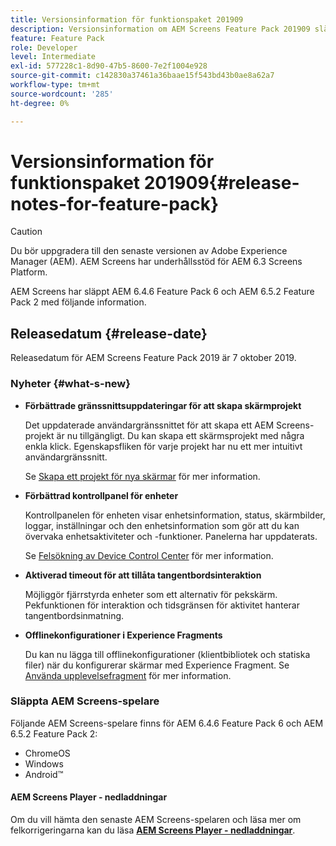 ```yaml
---
title: Versionsinformation för funktionspaket 201909
description: Versionsinformation om AEM Screens Feature Pack 201909 släppt den 31 juli 2019.
feature: Feature Pack
role: Developer
level: Intermediate
exl-id: 577228c1-8d90-47b5-8600-7e2f1004e928
source-git-commit: c142830a37461a36baae15f543bd43b0ae8a62a7
workflow-type: tm+mt
source-wordcount: '285'
ht-degree: 0%

---
```


# Versionsinformation för funktionspaket 201909{#release-notes-for-feature-pack}

>[!CAUTION]
>
>Du bör uppgradera till den senaste versionen av Adobe Experience Manager (AEM). AEM Screens har underhållsstöd för AEM 6.3 Screens Platform.

AEM Screens har släppt AEM 6.4.6 Feature Pack 6 och AEM 6.5.2 Feature Pack 2 med följande information.

## Releasedatum {#release-date}

Releasedatum för AEM Screens Feature Pack 2019 är 7 oktober 2019.

### Nyheter {#what-s-new}

* **Förbättrade gränssnittsuppdateringar för att skapa skärmprojekt**

  Det uppdaterade användargränssnittet för att skapa ett AEM Screens-projekt är nu tillgängligt. Du kan skapa ett skärmsprojekt med några enkla klick. Egenskapsfliken för varje projekt har nu ett mer intuitivt användargränssnitt.

  Se [Skapa ett projekt för nya skärmar](creating-a-screens-project.md) för mer information.

* **Förbättrad kontrollpanel för enheter**

  Kontrollpanelen för enheten visar enhetsinformation, status, skärmbilder, loggar, inställningar och den enhetsinformation som gör att du kan övervaka enhetsaktiviteter och -funktioner. Panelerna har uppdaterats.

  Se [Felsökning av Device Control Center](monitoring-screens.md) för mer information.

* **Aktiverad timeout för att tillåta tangentbordsinteraktion**

  Möjliggör fjärrstyrda enheter som ett alternativ för pekskärm. Pekfunktionen för interaktion och tidsgränsen för aktivitet hanterar tangentbordsinmatning.

* **Offlinekonfigurationer i Experience Fragments**

  Du kan nu lägga till offlinekonfigurationer (klientbibliotek och statiska filer) när du konfigurerar skärmar med Experience Fragment.
Se [Använda upplevelsefragment](experience-fragments-in-screens.md) för mer information.

### Släppta AEM Screens-spelare

Följande AEM Screens-spelare finns för AEM 6.4.6 Feature Pack 6 och AEM 6.5.2 Feature Pack 2:

* ChromeOS
* Windows
* Android™

#### AEM Screens Player - nedladdningar

Om du vill hämta den senaste AEM Screens-spelaren och läsa mer om felkorrigeringarna kan du läsa [**AEM Screens Player - nedladdningar**](https://download.macromedia.com/screens/).
